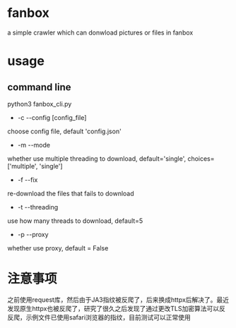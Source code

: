 # fanbox
a simple crawler which can donwload pictures or files in fanbox

# usage
## command line
python3 fanbox_cli.py

- -c --config [config_file]

choose config file, default 'config.json'

- -m --mode

whether use multiple threading to download, default='single', choices=['multiple', 'single']

- -f --fix

re-download the files that fails to download

- -t --threading

use how many threads to download, default=5

- -p --proxy

whether use proxy, default = False

# 注意事项
之前使用request库，然后由于JA3指纹被反爬了，后来换成httpx后解决了。最近发现原生httpx也被反爬了，研究了很久之后发现了通过更改TLS加密算法可以反反爬，示例文件已使用safari浏览器的指纹，目前测试可以正常使用

